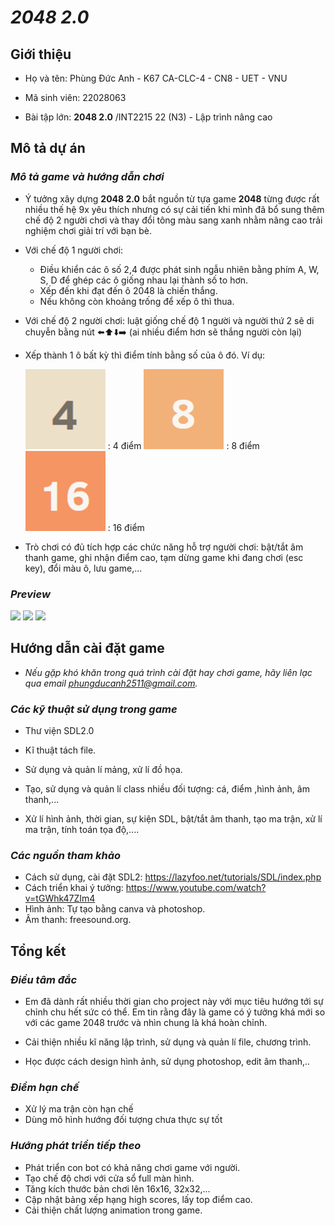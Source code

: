 # ***2048 2.0***

## **Giới thiệu**

+ Họ và tên: Phùng Đức Anh - K67 CA-CLC-4 - CN8 - UET - VNU

+ Mã sinh viên: 22028063

+ Bài tập lớn:  **2048 2.0**  /INT2215 22 (N3) - Lập trình nâng cao

## **Mô tả dự án**

### *Mô tả game và hướng dẫn chơi*

- Ý tưởng xây dựng **2048 2.0** bắt nguồn từ tựa game **2048** từng được rất nhiều thế hệ 9x yêu thích nhưng có sự cải tiến khi mình đã bổ sung thêm chế độ 2 người chơi và thay đổi tông màu sang xanh nhằm nâng cao trải nghiệm chơi giải trí với bạn bè.

- Với chế độ 1 người chơi:
  + Điều khiển các ô số 2,4 được phát sinh ngẫu nhiên bằng phím A, W, S, D để ghép các ô giống nhau lại thành số to hơn.
  + Xếp đến khi đạt đến ô 2048 là chiến thắng.
  + Nếu không còn khoảng trống để xếp ô thì thua.
- Với chế độ 2 người chơi: luật giống chế độ 1 người và người thứ 2 sẽ di chuyễn bằng nút ⬅️⬆️⬇️➡️ (ai nhiều điểm hơn sẽ thắng người còn lại) 

- Xếp thành 1 ô bất kỳ thì điểm tính bằng số của ô đó. Ví dụ:

    ![](2048_beta/2048_Data/4.png) : 4 điểm       ![](2048_beta/2048_Data/8.png)  : 8 điểm           ![](2048_beta/2048_Data/16.png)   : 16 điểm


- Trò chơi có đủ tích hợp các chức năng hỗ trợ người chơi: bật/tắt âm thanh game, ghi nhận điểm cao, tạm dừng game khi đang chơi (esc key), đổi màu ô, lưu game,...

### *Preview*

![](textures/preview/menu.png)
![](textures/preview/ingame.png)
![](textures/preview/endgame.png)

## **Hướng dẫn cài đặt game**

- *Nếu gặp khó khăn trong quá trình cài đặt hay chơi game, hãy liên lạc qua email phungducanh2511@gmail.com.*

### *Các kỹ thuật sử dụng trong game*

- Thư viện SDL2.0

- Kĩ thuật tách file.

- Sử dụng và quản lí mảng, xử lí đồ họa.

- Tạo, sử dụng và quản lí class nhiều đối tượng: cá, điểm ,hình ảnh, âm thanh,...

- Xử lí hình ảnh, thời gian, sự kiện SDL, bật/tắt âm thanh, tạo ma trận, xử lí ma trận, tính toán tọa độ,....

### *Các nguồn tham khảo*

- Cách sử dụng, cài đặt SDL2: https://lazyfoo.net/tutorials/SDL/index.php
- Cách triển khai ý tưởng: https://www.youtube.com/watch?v=tGWhk47ZIm4
- Hình ảnh: Tự tạo bằng canva và photoshop.
- Âm thanh: freesound.org.

## **Tổng kết**

### *Điều tâm đắc*

- Em đã dành rất nhiều thời gian cho project này với mục tiêu hướng tới sự chỉnh chu hết sức có thể. Em tin rằng đây là game có ý tưởng khá mới so với các game 2048 trước và nhìn chung là khá hoàn chỉnh.

- Cải thiện nhiều kĩ năng lập trình, sử dụng và quản lí file, chương trình.

- Học được cách design hình ảnh, sử dụng photoshop, edit âm thanh,..

### *Điểm hạn chế*

- Xử lý ma trận còn hạn chế
- Dùng mô hình hướng đối tượng chưa thực sự tốt

### *Hướng phát triển tiếp theo*

- Phát triển con bot có khả năng chơi game với người.
- Tạo chế độ chơi với cửa sổ full màn hình.
- Tăng kích thước bản chơi lên 16x16, 32x32,...
- Cập nhật bảng xếp hạng high scores, lấy top điểm cao.
- Cải thiện chất lượng animation trong game.
